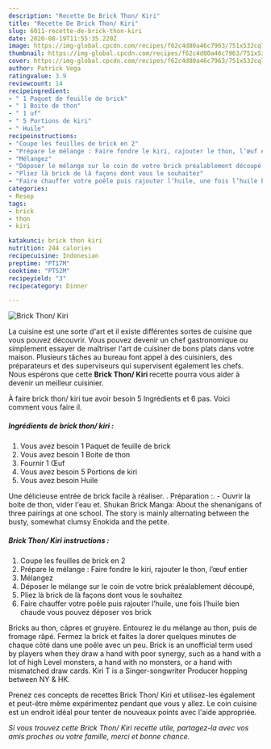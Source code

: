 ```yaml
---
description: "Recette De Brick Thon/ Kiri"
title: "Recette De Brick Thon/ Kiri"
slug: 6011-recette-de-brick-thon-kiri
date: 2020-08-19T11:55:35.220Z
image: https://img-global.cpcdn.com/recipes/f62c4d80a46c7963/751x532cq70/brick-thon-kiri-photo-principale-de-la-recette.jpg
thumbnail: https://img-global.cpcdn.com/recipes/f62c4d80a46c7963/751x532cq70/brick-thon-kiri-photo-principale-de-la-recette.jpg
cover: https://img-global.cpcdn.com/recipes/f62c4d80a46c7963/751x532cq70/brick-thon-kiri-photo-principale-de-la-recette.jpg
author: Patrick Vega
ratingvalue: 3.9
reviewcount: 14
recipeingredient:
- " 1 Paquet de feuille de brick"
- " 1 Boite de thon"
- " 1 uf"
- " 5 Portions de kiri"
- " Huile"
recipeinstructions:
- "Coupe les feuilles de brick en 2"
- "Prépare le mélange : Faire fondre le kiri, rajouter le thon, l’œuf entier"
- "Mélangez"
- "Déposer le mélange sur le coin de votre brick préalablement découpé,"
- "Pliez là brick de là façons dont vous le souhaitez"
- "Faire chauffer votre poêle puis rajouter l’huile, une fois l’huile bien chaude vous pouvez déposer vos brick"
categories:
- Resep
tags:
- brick
- thon
- kiri

katakunci: brick thon kiri 
nutrition: 244 calories
recipecuisine: Indonesian
preptime: "PT17M"
cooktime: "PT52M"
recipeyield: "3"
recipecategory: Dinner

---
```



![Brick Thon/ Kiri](https://img-global.cpcdn.com/recipes/f62c4d80a46c7963/751x532cq70/brick-thon-kiri-photo-principale-de-la-recette.jpg)

La cuisine est une sorte d'art et il existe différentes sortes de cuisine que vous pouvez découvrir. Vous pouvez devenir un chef gastronomique ou simplement essayer de maîtriser l'art de cuisiner de bons plats dans votre maison. Plusieurs tâches au bureau font appel à des cuisiniers, des préparateurs et des superviseurs qui supervisent également les chefs. Nous espérons que cette <strong> Brick Thon/ Kiri </strong> recette pourra vous aider à devenir un meilleur cuisinier.

<!--inarticleads1-->

À faire brick thon/ kiri tue avoir besoin 5 Ingrédients et 6 pas. Voici comment vous faire il.

##### Ingrédients de brick thon/ kiri :

1. Vous avez besoin  1 Paquet de feuille de brick
1. Vous avez besoin  1 Boite de thon
1. Fournir  1 Œuf
1. Vous avez besoin  5 Portions de kiri
1. Vous avez besoin  Huile


Une délicieuse entrée de brick facile à réaliser. . Préparation :. - Ouvrir la boite de thon, vider l&#39;eau et. Shukan Brick Manga: About the shenanigans of three pairings at one school. The story is mainly alternating between the busty, somewhat clumsy Enokida and the petite. 

<!--inarticleads2-->

##### Brick Thon/ Kiri instructions :

1. Coupe les feuilles de brick en 2
1. Prépare le mélange : Faire fondre le kiri, rajouter le thon, l’œuf entier
1. Mélangez
1. Déposer le mélange sur le coin de votre brick préalablement découpé,
1. Pliez là brick de là façons dont vous le souhaitez
1. Faire chauffer votre poêle puis rajouter l’huile, une fois l’huile bien chaude vous pouvez déposer vos brick


Bricks au thon, câpres et gruyère. Entourez le du mélange au thon, puis de fromage râpé. Fermez la brick et faites la dorer quelques minutes de chaque côté dans une poêle avec un peu. Brick is an unofficial term used by players when they draw a hand with poor synergy, such as a hand with a lot of high Level monsters, a hand with no monsters, or a hand with mismatched draw cards. Kiri T is a Singer-songwriter Producer hopping between NY &amp; HK. 

<!--inarticleads1-->

<p>
Prenez ces concepts de recettes Brick Thon/ Kiri et utilisez-les également et peut-être même expérimentez pendant que vous y allez. Le coin cuisine est un endroit idéal pour tenter de nouveaux points avec l'aide appropriée.
</p>

<p>
<i>Si vous trouvez cette Brick Thon/ Kiri recette utile, partagez-la avec vos amis proches ou votre famille, merci et bonne chance.</i>
</p>
